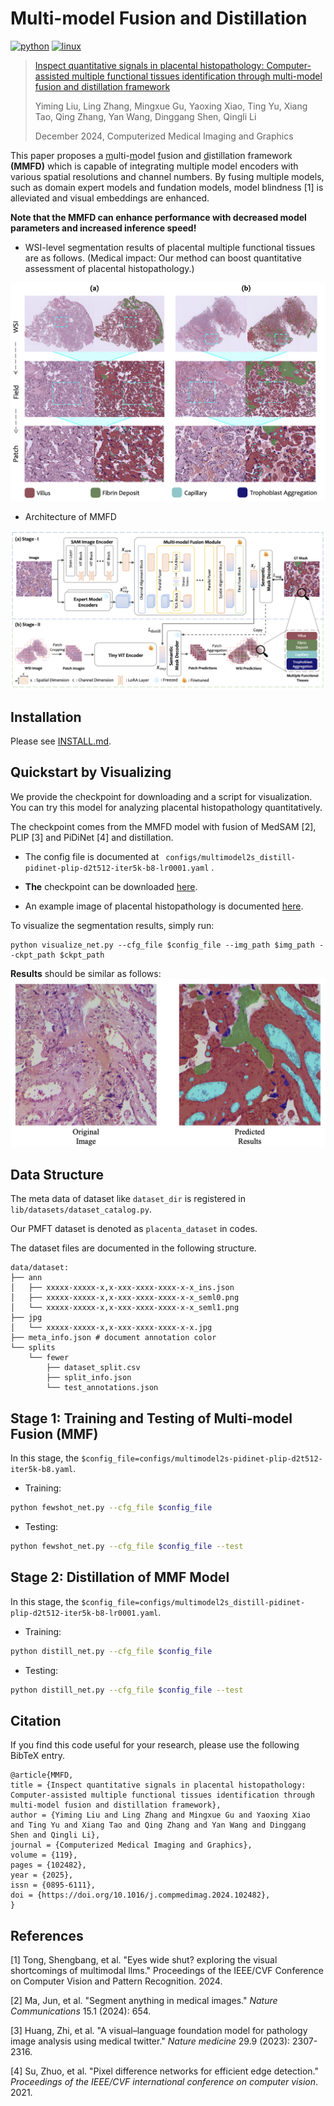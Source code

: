 # Multi-model Fusion and Distillation
[![python](https://img.shields.io/badge/Python-3776AB?style=for-the-badge&logo=python&logoColor=white)]() [![linux](https://img.shields.io/badge/Linux-FCC624?style=for-the-badge&logo=linux&logoColor=black)]()

> [Inspect quantitative signals in placental histopathology: Computer-assisted multiple functional tissues identification through multi-model fusion and distillation framework](https://doi.org/10.1016/j.compmedimag.2024.102482)
>
> Yiming Liu, Ling Zhang, Mingxue Gu, Yaoxing Xiao, Ting Yu, Xiang Tao, Qing Zhang, Yan Wang, Dinggang Shen, Qingli Li
>
> December 2024, Computerized Medical Imaging and Graphics

This paper proposes a <u>m</u>ulti-<u>m</u>odel <u>f</u>usion and <u>d</u>istillation framework **(MMFD)** which is capable of integrating multiple model encoders with various spatial resolutions and channel numbers. By fusing multiple models, such as domain expert models and fundation models, model blindness [1] is alleviated and visual embeddings are enhanced.

**Note that the MMFD can enhance performance with decreased model parameters and increased inference speed!**

- WSI-level segmentation results of placental multiple functional tissues are as follows. (Medical impact: Our method can boost quantitative assessment of placental histopathology.)

![](readme/vis_wsi.png)

- Architecture of MMFD

![architecture](readme/arch.png)

## Installation

Please see [INSTALL.md](INSTALL.md).

## Quickstart by Visualizing

We provide the checkpoint for downloading and a script for visualization. You can try this model for analyzing placental histopathology quantitatively.

The checkpoint comes from the MMFD model with fusion of MedSAM [2], PLIP [3] and PiDiNet [4] and distillation.

- The config file is documented at  ` configs/multimodel2s_distill-pidinet-plip-d2t512-iter5k-b8-lr0001.yaml` .

- **The** checkpoint can be downloaded [here](https://drive.google.com/file/d/1Urd6ZRWhuNUDZHbCBXXJ1xGaayhJv50K/view?usp=drive_link).

- An example image of placental histopathology is documented [here](readme/example.jpg).

To visualize the segmentation results, simply run:

```shell
python visualize_net.py --cfg_file $config_file --img_path $img_path --ckpt_path $ckpt_path
```

**Results** should be similar as follows:
<img src="readme/vis_inference.png" alt="vis_inference" style="zoom:80%;" />

## Data Structure

The meta data of dataset like `dataset_dir` is registered in `lib/datasets/dataset_catalog.py`. 

Our PMFT dataset is denoted as `placenta_dataset` in codes.

The dataset files are documented in the following structure.
```
data/dataset:
├── ann
│   ├── xxxxx-xxxxx-x,x-xxx-xxxx-xxxx-x-x_ins.json
│   ├── xxxxx-xxxxx-x,x-xxx-xxxx-xxxx-x-x_seml0.png
│   └── xxxxx-xxxxx-x,x-xxx-xxxx-xxxx-x-x_seml1.png
├── jpg
│   └── xxxxx-xxxxx-x,x-xxx-xxxx-xxxx-x-x.jpg
├── meta_info.json # document annotation color
└── splits
    └── fewer
        ├── dataset_split.csv
        ├── split_info.json
        └── test_annotations.json
```

## Stage 1: Training and Testing of Multi-model Fusion (MMF)

In this stage, the `$config_file=configs/multimodel2s-pidinet-plip-d2t512-iter5k-b8.yaml`.

- Training: 

```bash
python fewshot_net.py --cfg_file $config_file
```

- Testing: 

```bash
python fewshot_net.py --cfg_file $config_file --test
```

## Stage 2: Distillation of MMF Model 

In this stage, the `$config_file=configs/multimodel2s_distill-pidinet-plip-d2t512-iter5k-b8-lr0001.yaml`.

- Training: 

```bash
python distill_net.py --cfg_file $config_file 
```

- Testing: 

```bash
python distill_net.py --cfg_file $config_file --test
```

## Citation

If you find this code useful for your research, please use the following BibTeX entry.

```
@article{MMFD,
title = {Inspect quantitative signals in placental histopathology: Computer-assisted multiple functional tissues identification through multi-model fusion and distillation framework},
author = {Yiming Liu and Ling Zhang and Mingxue Gu and Yaoxing Xiao and Ting Yu and Xiang Tao and Qing Zhang and Yan Wang and Dinggang Shen and Qingli Li},
journal = {Computerized Medical Imaging and Graphics},
volume = {119},
pages = {102482},
year = {2025},
issn = {0895-6111},
doi = {https://doi.org/10.1016/j.compmedimag.2024.102482},
}
```

## References

[1] Tong, Shengbang, et al. "Eyes wide shut? exploring the visual shortcomings of multimodal llms." Proceedings of the IEEE/CVF Conference on Computer Vision and Pattern Recognition. 2024.

[2] Ma, Jun, et al. "Segment anything in medical images." *Nature Communications* 15.1 (2024): 654.

[3] Huang, Zhi, et al. "A visual–language foundation model for pathology image analysis using medical twitter." *Nature medicine* 29.9 (2023): 2307-2316.

[4] Su, Zhuo, et al. "Pixel difference networks for efficient edge detection." *Proceedings of the IEEE/CVF international conference on computer vision*. 2021.
